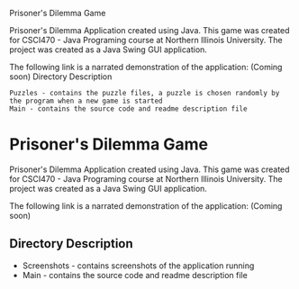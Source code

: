 Prisoner's Dilemma Game

Prisoner's Dilemma Application created using Java. This game was created for CSCI470 - Java Programing course at Northern Illinois University. The project was created as a Java Swing GUI application.

The following link is a narrated demonstration of the application: (Coming soon)
Directory Description

    Puzzles - contains the puzzle files, a puzzle is chosen randomly by the program when a new game is started
    Main - contains the source code and readme description file

# Prisoner's Dilemma Game

Prisoner's Dilemma Application created using Java. This game was created for CSCI470 - Java Programing course at Northern Illinois University. The project was created as a Java Swing GUI application.

The following link is a narrated demonstration of the application: (Coming soon)

## Directory Description
  - Screenshots - contains screenshots of the application running
  - Main - contains the source code and readme description file
